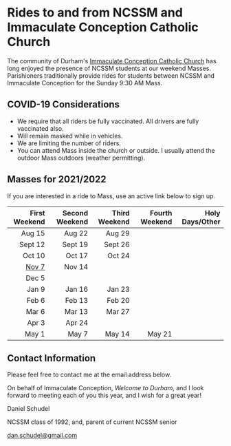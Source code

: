 # Rides to and from NCSSM and Immaculate Conception Catholic Church

The community of Durham's [Immaculate Conception Catholic Church](http://icdurham.org/) has long enjoyed the 
presence of NCSSM students at our weekend Masses. Parishioners traditionally provide rides for students
between NCSSM and Immaculate Conception for the Sunday 9:30 AM Mass.

## COVID-19 Considerations

* We require that all riders be fully vaccinated. All drivers are fully vaccinated also.
* Will remain masked while in vehicles.
* We are limiting the number of riders.
* You can attend Mass inside the church or outside. I usually attend the outdoor Mass outdoors (weather permitting).

## Masses for 2021/2022

If you are interested in a ride to Mass, use an active link below to sign up.

|First Weekend      |Second Weekend |Third Weekend            |Fourth Weekend  |Holy Days/Other         |
|------------------:|--------------:|------------------------:|---------------:|-----------------------:|
|Aug 15             |Aug 22         |Aug 29                   |                |                        |
|Sept 12            |Sept 19        |Sept 26                  |                |                        |
|Oct 10             |Oct 17         |Oct 24                   |                |                        |
|[Nov 7](https://www.signupgenius.com/go/10C0B4CAFA82BA13-november7)              |Nov 14         |                         |                |                        |
|Dec 5              |               |                         |                |                        |
|Jan 9              |Jan 16         |Jan 23                   |                |                        |
|Feb 6              |Feb 13         |Feb 20                   |                |                        |
|Mar 6              |Mar 13         |Mar 27                   |                |                        |
|Apr 3              |Apr 24         |                         |                |                        |
|May 1              |May 7          |May 14                   |May 21          |                        |

## Contact Information

Please feel free to contact me at the email address below.

On behalf of Immaculate Conception, *Welcome to Durham*, and I look forward to meeting each of you this year, and I wish for a great year!

Daniel Schudel

NCSSM class of 1992, and, parent of current NCSSM senior

[dan.schudel@gmail.com](mailto:dan.schudel@gmail.com)

